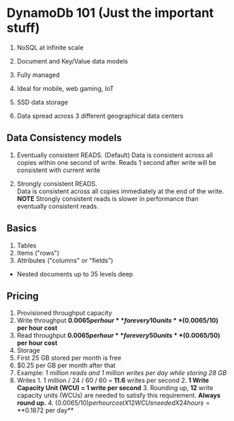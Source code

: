 # DynamoDb 101 (Just the important stuff)

1. NoSQL at infinite scale

2. Document and Key/Value data models

3. Fully managed

4. Ideal for mobile, web gaming, IoT

5. SSD data storage

6. Data spread across 3 different geographical data centers



## Data Consistency models
1. Eventually consistent READS. (Default)
  Data is consistent across all copies within one second of write.   Reads 1
  second after write will be consistent with current write

2. Strongly consistent READS.  
  Data is consistent across all copies immediately at the end of the write.  
  **NOTE** Strongly consistent reads is slower in performance than eventually
  consistent reads.  


## Basics

1. Tables
2. Items ("rows")
3. Attributes ("columns" or "fields")
  * Nested documents up to 35 levels deep

## Pricing
1. Provisioned throughput capacity
  1. Write throughput **$0.0065 per hour** for every 10 units **($0.0065/10)
  per hour cost**
  2. Read throughput **$0.0065 per hour** for every 50 units **($0.0065/50)
  per hour cost**
2. Storage
  1. First 25 GB stored per month is free
  2. $0.25 per GB per month after that
3. Example: *1 million reads and 1 million writes per day while storing 28 GB*
  1. Writes
    1. 1 million / 24 / 60 / 60 = **11.6** writes per second
    2. **1 Write Capacity Unit (WCU) = 1 write per second**
    3. Rounding up, **12** write capacity units (WCUs) are needed to satisfy
    this requirement.  **Always round up.**
    4. ($0.0065/10) per hour cost X 12 WCUs needed X 24 hours = **$0.1872 per day**
